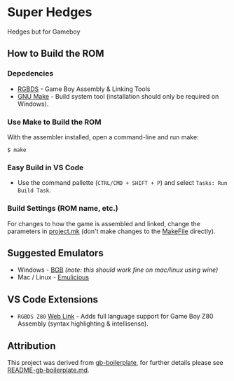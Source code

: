 # Super Hedges
Hedges but for Gameboy
## How to Build the ROM

### Depedencies
* [RGBDS](https://github.com/rednex/rgbds) - Game Boy Assembly & Linking Tools
* [GNU Make](https://gnuwin32.sourceforge.net/packages/make.htm) - Build system
tool (installation should only be required on Windows).

### Use Make to Build the ROM
With the assembler installed, open a command-line and run make:

```
$ make
```


### Easy Build in VS Code

* Use the command pallette (`CTRL/CMD + SHIFT + P`) and select
`Tasks: Run Build Task`.

### Build Settings (ROM name, etc.)
For changes to how the game is assembled and linked, change the parameters in
[project.mk](./project.mk) (don't make changes to the [MakeFile](./Makefile)
directly).

## Suggested Emulators

* Windows - [BGB](https://bgb.bircd.org/)
  *(note: this should work fine on mac/linux using wine)*
* Mac / Linux - [Emulicious](https://emulicious.net/)

## VS Code Extensions

* `RGBDS Z80` [Web Link](https://marketplace.visualstudio.com/items?itemName=donaldhays.rgbds-z80) -
  Adds full language support for Game Boy Z80 Assembly (syntax highlighting & intellisense).

## Attribution
This project was derived from
[gb-boilerplate](https://github.com/ISSOtm/gb-boilerplate), for further details
please see [README-gb-boilerplate.md](./README-gb-boilerplate.md).

